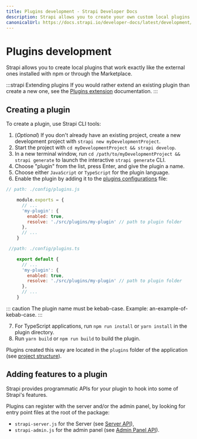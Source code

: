 ```yaml
---
title: Plugins development - Strapi Developer Docs
description: Strapi allows you to create your own custom local plugins that will work exactly the same as external ones.
canonicalUrl: https://docs.strapi.io/developer-docs/latest/development/plugins-development.html
---
```


# Plugins development

Strapi allows you to create local plugins that work exactly like the external ones installed with npm or through the Marketplace.

:::strapi Extending plugins
If you would rather extend an existing plugin than create a new one, see the [Plugins extension](/developer-docs/latest/development/plugins-extension.md) documentation.
:::

## Creating a plugin

To create a plugin, use Strapi CLI tools:

1. (_Optional_) If you don't already have an existing project, create a new development project with `strapi new myDevelopmentProject`.
2. Start the project with `cd myDevelopmentProject && strapi develop`.
3. In a new terminal window, run `cd /path/to/myDevelopmentProject && strapi generate` to launch the interactive `strapi generate` CLI.
4. Choose "plugin" from the list, press Enter, and give the plugin a name.
5. Choose either `JavaScript` or `TypeScript` for the plugin language.
6. Enable the plugin by adding it to the [plugins configurations](/developer-docs/latest/setup-deployment-guides/configurations/optional/plugins.md) file:

<code-group>

<code-block title="JAVASCRIPT">

```js
// path: ./config/plugins.js

    module.exports = {
      // ...
      'my-plugin': {
        enabled: true,
        resolve: './src/plugins/my-plugin' // path to plugin folder
      },
      // ...
    }
```
</code-block>

<code-block title="TYPESCRIPT">

```js
 //path: ./config/plugins.ts

    export default {
      // ...
      'my-plugin': {
        enabled: true,
        resolve: './src/plugins/my-plugin' // path to plugin folder
      },
      // ...
    }


```
</code-block>

</code-group>
 
::: caution
The plugin name must be kebab-case.
    Example: an-example-of-kebab-case.
:::

7. For TypeScript applications, run `npm run install` or `yarn install` in the plugin directory.
8. Run `yarn build` or `npm run build` to build the plugin.

Plugins created this way are located in the `plugins` folder of the application (see [project structure](/developer-docs/latest/setup-deployment-guides/file-structure.md)).

## Adding features to a plugin

Strapi provides programmatic APIs for your plugin to hook into some of Strapi's features.

Plugins can register with the server and/or the admin panel, by looking for entry point files at the root of the package:
  - `strapi-server.js` for the Server (see [Server API](/developer-docs/latest/developer-resources/plugin-api-reference/server.md)),
  - `strapi-admin.js` for the admin panel (see [Admin Panel API](/developer-docs/latest/developer-resources/plugin-api-reference/admin-panel.md)).
